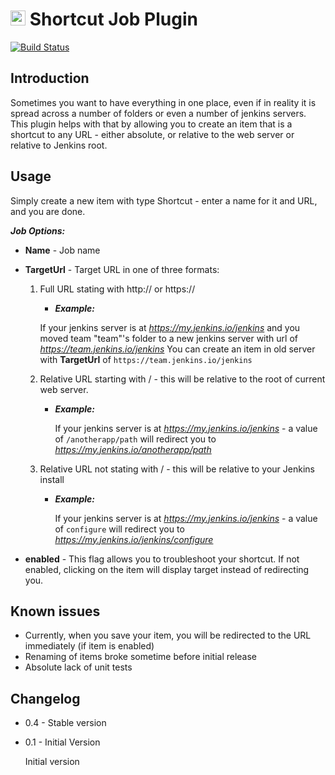 # <img src="src/main/webapp/images/shortcutjob.svg" height="24"> Shortcut Job Plugin

[![Build Status](https://travis-ci.org/mlasevich/shortcut-job-plugin.svg?branch=master)](https://travis-ci.org/mlasevich/shortcut-job-plugin)


## Introduction

Sometimes you want to have everything in one place, even if in reality it is spread across
a number of folders or even a number of jenkins servers. This plugin helps with that by allowing
you to create an item that is a shortcut to any URL - either absolute, or relative to the 
web server or relative to Jenkins root.

## Usage

Simply create a new item with type Shortcut - enter a name for it and URL, and you are done.

***Job Options:***

* **Name** - Job name
* **TargetUrl** - Target URL in one of three formats:
    1. Full URL stating with http:// or https://
        * ***Example:***

         If your jenkins server is at *https://my.jenkins.io/jenkins* and you moved team "team"'s
         folder to a new jenkins server with url of *https://team.jenkins.io/jenkins* You can
         create an item in old server with **TargetUrl** of `https://team.jenkins.io/jenkins`
    2. Relative URL starting with / - this will be relative to the root of current web server.
        * ***Example:***

          If your jenkins server is at *https://my.jenkins.io/jenkins* - a value of
            `/anotherapp/path` will redirect you to *https://my.jenkins.io/anotherapp/path*
    3. Relative URL not stating with / - this will be relative to your Jenkins install
        * ***Example:***

          If your jenkins server is at *https://my.jenkins.io/jenkins* - a value of
            `configure` will redirect you to *https://my.jenkins.io/jenkins/configure*

* **enabled** - This flag allows you to troubleshoot your shortcut. If not enabled, clicking
  on the item will display target instead of redirecting you.

## Known issues

* Currently, when you save your item, you will be redirected to the URL immediately (if
  item is enabled)
* Renaming of items broke sometime before initial release
* Absolute lack of unit tests

## Changelog

* 0.4 - Stable version
* 0.1 - Initial Version

  Initial version

